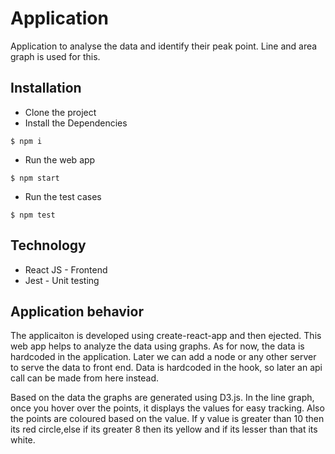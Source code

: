 # Application

Application to analyse the data and identify their peak point. Line and area graph is used for this.

## Installation

- Clone the project
- Install the Dependencies
```
$ npm i 
```


- Run the web app
```
$ npm start
```

- Run the test cases
```
$ npm test
```  

## Technology 

- React JS - Frontend
- Jest - Unit testing


## Application behavior

The applicaiton is developed using create-react-app and then ejected. This web app helps to analyze the data using graphs. As for now, the data is hardcoded in the application. Later we can add a node or any other server to serve the data to front end. Data is hardcoded in the hook, so later an api call can be made from here instead.  

Based on the data the graphs are generated using D3.js. 
In the line graph, once you hover over the points, it displays the values for easy tracking. Also the points are coloured based on the value. If y value is greater than 10 then its red circle,else if its greater 8 then its yellow and if its lesser than that its white.

